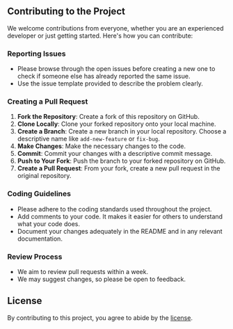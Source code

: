## Contributing to the Project

We welcome contributions from everyone, whether you are an experienced developer or just getting started. Here's how you can contribute:

### Reporting Issues

- Please browse through the open issues before creating a new one to check if someone else has already reported the same issue.
- Use the issue template provided to describe the problem clearly.

### Creating a Pull Request

1. **Fork the Repository**: Create a fork of this repository on GitHub.
2. **Clone Locally**: Clone your forked repository onto your local machine.
3. **Create a Branch**: Create a new branch in your local repository. Choose a descriptive name like `add-new-feature` or `fix-bug`.
4. **Make Changes**: Make the necessary changes to the code.
5. **Commit**: Commit your changes with a descriptive commit message.
6. **Push to Your Fork**: Push the branch to your forked repository on GitHub.
7. **Create a Pull Request**: From your fork, create a new pull request in the original repository.

### Coding Guidelines

- Please adhere to the coding standards used throughout the project.
- Add comments to your code. It makes it easier for others to understand what your code does.
- Document your changes adequately in the README and in any relevant documentation.

### Review Process

- We aim to review pull requests within a week.
- We may suggest changes, so please be open to feedback.

## License

By contributing to this project, you agree to abide by the [license](LICENSE).
